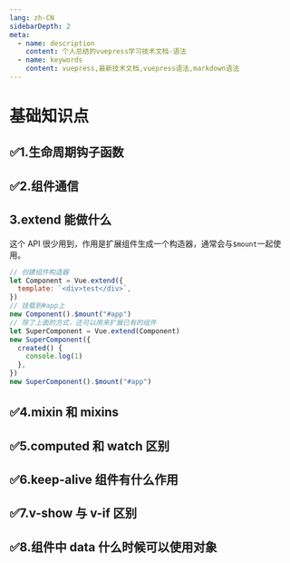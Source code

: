 ```yaml
---
lang: zh-CN
sidebarDepth: 2
meta:
  - name: description
    content: 个人总结的vuepress学习技术文档-语法
  - name: keywords
    content: vuepress,最新技术文档,vuepress语法,markdown语法
---
```


# 基础知识点
## ✅1.生命周期钩子函数

## ✅2.组件通信

## 3.extend 能做什么

这个 API 很少用到，作用是扩展组件生成一个构造器，通常会与`$mount`一起使用。

```js
// 创建组件构造器
let Component = Vue.extend({
  template: `<div>test</div>`,
})
// 挂载到#app上
new Component().$mount("#app")
// 除了上面的方式，还可以用来扩展已有的组件
let SuperComponent = Vue.extend(Component)
new SuperComponent({
  created() {
    console.log(1)
  },
})
new SuperComponent().$mount("#app")
```

## ✅4.mixin 和 mixins

## ✅5.computed 和 watch 区别

## ✅6.keep-alive 组件有什么作用

## ✅7.v-show 与 v-if 区别

## ✅8.组件中 data 什么时候可以使用对象
